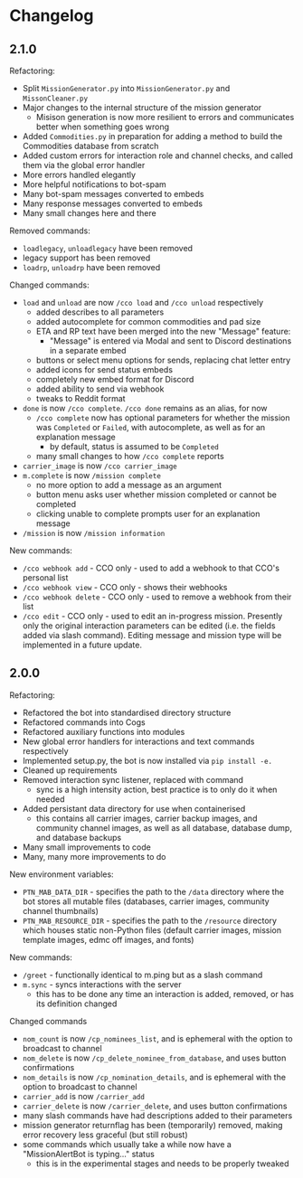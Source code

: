 # Changelog

## 2.1.0

Refactoring:

- Split `MissionGenerator.py` into `MissionGenerator.py` and `MissonCleaner.py`
- Major changes to the internal structure of the mission generator
    - Misison generation is now more resilient to errors and communicates better when something goes wrong
- Added `Commodities.py` in preparation for adding a method to build the Commodities database from scratch
- Added custom errors for interaction role and channel checks, and called them via the global error handler
- More errors handled elegantly
- More helpful notifications to bot-spam
- Many bot-spam messages converted to embeds
- Many response messages converted to embeds
- Many small changes here and there

Removed commands:
- `loadlegacy`, `unloadlegacy` have been removed
- legacy support has been removed
- `loadrp`, `unloadrp` have been removed

Changed commands:
- `load` and `unload` are now `/cco load` and `/cco unload` respectively
    - added describes to all parameters
    - added autocomplete for common commodities and pad size
    - ETA and RP text have been merged into the new "Message" feature:
        - "Message" is entered via Modal and sent to Discord destinations in a separate embed
    - buttons or select menu options for sends, replacing chat letter entry
    - added icons for send status embeds
    - completely new embed format for Discord
    - added ability to send via webhook
    - tweaks to Reddit format
- `done` is now `/cco complete`. `/cco done` remains as an alias, for now
    - `/cco complete` now has optional parameters for whether the mission was `Completed` or `Failed`, with autocomplete, as well as for an explanation message
        - by default, status is assumed to be `Completed`
    - many small changes to how `/cco complete` reports
- `carrier_image` is now `/cco carrier_image`
- `m.complete` is now `/mission complete`
    - no more option to add a message as an argument
    - button menu asks user whether mission completed or cannot be completed
    - clicking unable to complete prompts user for an explanation message
- `/mission` is now `/mission information`

New commands:
- `/cco webhook add` - CCO only - used to add a webhook to that CCO's personal list
- `/cco webhook view` - CCO only - shows their webhooks
- `/cco webhook delete` - CCO only - used to remove a webhook from their list
- `/cco edit` - CCO only - used to edit an in-progress mission. Presently only the original interaction parameters can be edited (i.e. the fields added via slash command). Editing message and mission type will be implemented in a future update.


## 2.0.0

Refactoring:

- Refactored the bot into standardised directory structure
- Refactored commands into Cogs
- Refactored auxiliary functions into modules
- New global error handlers for interactions and text commands respectively
- Implemented setup.py, the bot is now installed via `pip install -e.`
- Cleaned up requirements
- Removed interaction sync listener, replaced with command
    - sync is a high intensity action, best practice is to only do it when needed
- Added persistant data directory for use when containerised
    - this contains all carrier images, carrier backup images, and community channel images, as well as all database, database dump, and database backups
- Many small improvements to code
- Many, many more improvements to do

New environment variables:

- `PTN_MAB_DATA_DIR` - specifies the path to the `/data` directory where the bot stores all mutable files (databases, carrier images, community channel thumbnails)
- `PTN_MAB_RESOURCE_DIR` - specifies the path to the `/resource` directory which houses static non-Python files (default carrier images, mission template images, edmc off images, and fonts)

New commands:

- `/greet` - functionally identical to m.ping but as a slash command
- `m.sync` - syncs interactions with the server
    - this has to be done any time an interaction is added, removed, or has its definition changed

Changed commands

- `nom_count` is now `/cp_nominees_list`, and is ephemeral with the option to broadcast to channel
- `nom_delete` is now `/cp_delete_nominee_from_database`, and uses button confirmations
- `nom_details` is now `/cp_nomination_details`, and is ephemeral with the option to broadcast to channel
- `carrier_add` is now `/carrier_add`
- `carrier_delete` is now `/carrier_delete`, and uses button confirmations
- many slash commands have had descriptions added to their parameters
- mission generator returnflag has been (temporarily) removed, making error recovery less graceful (but still robust)
- some commands which usually take a while now have a "MissionAlertBot is typing..." status
    - this is in the experimental stages and needs to be properly tweaked